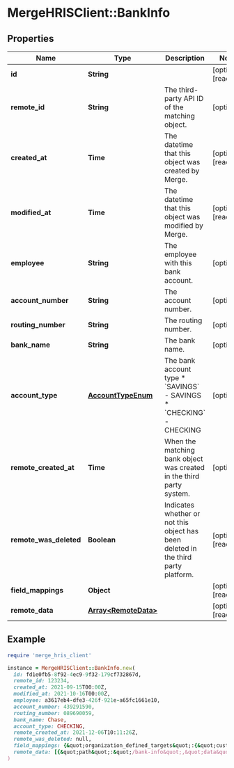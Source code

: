 # MergeHRISClient::BankInfo

## Properties

| Name | Type | Description | Notes |
| ---- | ---- | ----------- | ----- |
| **id** | **String** |  | [optional][readonly] |
| **remote_id** | **String** | The third-party API ID of the matching object. | [optional] |
| **created_at** | **Time** | The datetime that this object was created by Merge. | [optional][readonly] |
| **modified_at** | **Time** | The datetime that this object was modified by Merge. | [optional][readonly] |
| **employee** | **String** | The employee with this bank account. | [optional] |
| **account_number** | **String** | The account number. | [optional] |
| **routing_number** | **String** | The routing number. | [optional] |
| **bank_name** | **String** | The bank name. | [optional] |
| **account_type** | [**AccountTypeEnum**](AccountTypeEnum.md) | The bank account type  * &#x60;SAVINGS&#x60; - SAVINGS * &#x60;CHECKING&#x60; - CHECKING | [optional] |
| **remote_created_at** | **Time** | When the matching bank object was created in the third party system. | [optional] |
| **remote_was_deleted** | **Boolean** | Indicates whether or not this object has been deleted in the third party platform. | [optional][readonly] |
| **field_mappings** | **Object** |  | [optional][readonly] |
| **remote_data** | [**Array&lt;RemoteData&gt;**](RemoteData.md) |  | [optional][readonly] |

## Example

```ruby
require 'merge_hris_client'

instance = MergeHRISClient::BankInfo.new(
  id: fd1e0fb5-8f92-4ec9-9f32-179cf732867d,
  remote_id: 123234,
  created_at: 2021-09-15T00:00Z,
  modified_at: 2021-10-16T00:00Z,
  employee: a3617eb4-dfe3-426f-921e-a65fc1661e10,
  account_number: 439291590,
  routing_number: 089690059,
  bank_name: Chase,
  account_type: CHECKING,
  remote_created_at: 2021-12-06T10:11:26Z,
  remote_was_deleted: null,
  field_mappings: {&quot;organization_defined_targets&quot;:{&quot;custom_key&quot;:&quot;custom_value&quot;},&quot;linked_account_defined_targets&quot;:{&quot;custom_key&quot;:&quot;custom_value&quot;}},
  remote_data: [{&quot;path&quot;:&quot;/bank-info&quot;,&quot;data&quot;:[&quot;Varies by platform&quot;]}]
)
```

